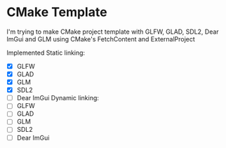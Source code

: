# CMake Template
I'm trying to make CMake project template with GLFW, GLAD, SDL2, Dear ImGui and GLM using CMake's FetchContent and ExternalProject

Implemented
Static linking:
- [x] GLFW
- [x] GLAD
- [x] GLM
- [x] SDL2
- [ ] Dear ImGui
Dynamic linking:
- [ ] GLFW
- [ ] GLAD
- [ ] GLM
- [ ] SDL2
- [ ] Dear ImGui
